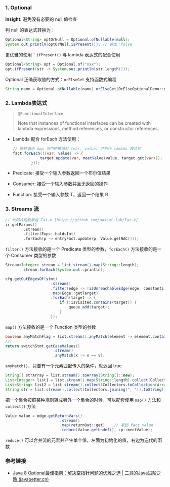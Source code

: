 ### 1. Optional

**insight:** 避免没有必要的 null 值检查

判 null 的表达式转换为：

```java
Optional<String> optOrNull = Optional.ofNullable(null);
System.out.println(optOrNull.isPresent()); // 输出：false
```

更优雅的使用：`ifPresent()` 与 lambda 表达式的配合使用

```java
Optional<String> opt = Optional.of("xxx");
opt.ifPresent(str -> System.out.println(str.length()));
```

Optional 正确获取值的方式：`orElseGet` 支持函数式编程

```java
String name = Optional.ofNullable(name).orElseGet(OrElseOptionalDemo::getDefaultValue);
```

### 2. Lambda表达式

> `@FunctionalInterface`
>
> Note that instances of functional interfaces can be created with lambda expressions, method references, or constructor references.

- Lambda 配合 forEach 方法使用：

  ```java
  // 循环遍历 map 当中的键值对 (var, value) 并执行 lambda 表达式
  fact.forEach(((var, value) -> {
              target.update(var, meetValue(value, target.get(var)));
          }));
  ```

- Predicate: 接受一个输入参数返回一个布尔值结果

- Consumer: 接受一个输入参数并且无返回的操作

- Function: 接受一个输入参数 T，返回一个结果 R

### 3. Streams 流

```cpp
// 代码片段截取自 Tai-e [https://github.com/pascal-lab/Tai-e]
ir.getParams()
		.stream()
		.filter(Exps::holdsInt)
		.forEach(p -> entryFact.update(p, Value.getNAC()));
```

`filter()` 方法接收的是一个 Predicate 类型的参数，`forEach()` 方法接收的是一个 Consumer 类型的参数

```java
Stream<Integer> stream = list.stream().map(String::length);
        stream.forEach(System.out::println);

cfg.getOutEdgesOf(stmt)
                    .stream()
                    .filter(edge -> !isUnreachableEdge(edge, constants))   // 在遍历 CFG 时，我们不进入相应的不可达分支
                    .map(Edge::getTarget)
                    .forEach(target -> {
                        if (!isVisited.contains(target)) {
                            queue.add(target);
                        }
                    });
```

`map()` 方法接收的是一个 Function 类型的参数

```java
boolean anyMatchFlag = list.stream().anyMatch(element -> element.contains("王"));
///
return switchStmt.getCaseValues()
                     .stream()
                     .anyMatch(x -> x == v);
```

`anyMatch()`，只要有一个元素匹配传入的条件，就返回 true

```java
String[] strArray = list.stream().toArray(String[]::new);	
List<Integer> list1 = list.stream().map(String::length).collect(Collectors.toList());
List<String> list2 = list.stream().collect(Collectors.toCollection(ArrayList::new));
String str = list.stream().collect(Collectors.joining(", ")).toString();
```

把一个集合按照某种规则转成另外一个集合的时候，可以配套使用 `map()` 方法和 `collect()` 方法

```java
Value value = edge.getReturnVars()
                        .stream()
                        .map(returnOut::get)    // 拿到 fact value
                        .reduce(Value.getUndef(), cp::meetValue);
```

`reduce()` 可以合并流的元素并产生单个值，左面为初始化的值，右边为迭代的函数

### 参考链接

- [Java 8 Optional最佳指南：解决空指针问题的优雅之选 | 二哥的Java进阶之路 (javabetter.cn)](https://javabetter.cn/java8/optional.html)



